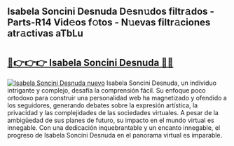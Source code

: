 ## Isabela Soncini Desnuda D𝚎sn𝚞dos filtr𝚊dos - Parts-R14 Vid𝚎os f𝚘tos - N𝚞evas filtr𝚊ciones atr𝚊ctivas aTbLu

# <h2><a href="http://mb0jb6r.tromn.icu/?c=Isabela+Soncini+Desnuda">🔗👉👉👉 Isabela Soncini Desnuda 🔗🔗</a></h2>

[![Isabela Soncini Desnuda nuevo](https://i.imgur.com/pEAQMta.gif)](http://mb0jb6r.tromn.icu/?c=Isabela+Soncini+Desnuda)
Isabela Soncini Desnuda, un individuo intrigante y complejo, desafía la comprensión fácil. Su enfoque poco ortodoxo para construir una personalidad web ha magnetizado y ofendido a los seguidores, generando debates sobre la expresión artística, la privacidad y las complejidades de las sociedades virtuales. A pesar de la ambigüedad de sus planes de futuro, su impacto en el mundo virtual es innegable. Con una dedicación inquebrantable y un encanto innegable, el progreso de Isabela Soncini Desnuda en el panorama virtual es imparable.
